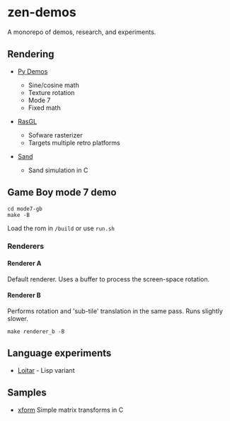 # zen-demos

A monorepo of demos, research, and experiments.

## Rendering

* [Py Demos](./py_demos/)

    - Sine/cosine math
    - Texture rotation
    - Mode 7
    - Fixed math

* [RasGL](./rasgl/)

    - Sofware rasterizer
    - Targets multiple retro platforms

* [Sand](./sand/)

    - Sand simulation in C

## Game Boy mode 7 demo

```
cd mode7-gb
make -B
```

Load the rom in `/build` or use `run.sh`

### Renderers

#### Renderer A

Default renderer. Uses a buffer to process the screen-space rotation.

#### Renderer B

Performs rotation and 'sub-tile' translation in the same pass. Runs slightly slower.

`make renderer_b -B`

## Language experiments

* [Loitar](./loitar/) - Lisp variant

## Samples

* [xform](samples/xform/README.md) Simple matrix transforms in C

